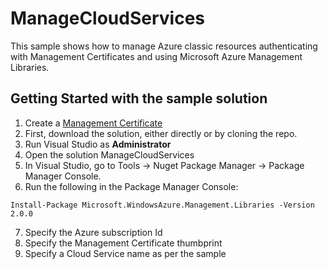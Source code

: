 # ManageCloudServices

This sample shows how to manage Azure classic resources authenticating with Management Certificates and using Microsoft Azure Management Libraries.

## Getting Started with the sample solution

1. Create a [Management Certificate](https://docs.microsoft.com/en-us/azure/cloud-services/cloud-services-certs-create#what-are-management-certificates)
2. First, download the solution, either directly or by cloning the repo.
3. Run Visual Studio as **Administrator**
4. Open the solution ManageCloudServices
5. In Visual Studio, go to Tools -> Nuget Package Manager -> Package Manager Console.
6. Run the following in the Package Manager Console:
```
Install-Package Microsoft.WindowsAzure.Management.Libraries -Version 2.0.0
```
7. Specify the Azure subscription Id
8. Specify the Management Certificate thumbprint
9. Specify a Cloud Service name as per the sample